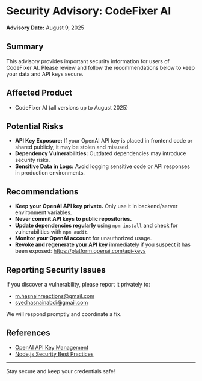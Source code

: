 # Security Advisory: CodeFixer AI

**Advisory Date:** August 9, 2025

## Summary
This advisory provides important security information for users of CodeFixer AI. Please review and follow the recommendations below to keep your data and API keys secure.

## Affected Product
- CodeFixer AI (all versions up to August 2025)

## Potential Risks
- **API Key Exposure:** If your OpenAI API key is placed in frontend code or shared publicly, it may be stolen and misused.
- **Dependency Vulnerabilities:** Outdated dependencies may introduce security risks.
- **Sensitive Data in Logs:** Avoid logging sensitive code or API responses in production environments.

## Recommendations
- **Keep your OpenAI API key private.** Only use it in backend/server environment variables.
- **Never commit API keys to public repositories.**
- **Update dependencies regularly** using `npm install` and check for vulnerabilities with `npm audit`.
- **Monitor your OpenAI account** for unauthorized usage.
- **Revoke and regenerate your API key** immediately if you suspect it has been exposed: https://platform.openai.com/api-keys

## Reporting Security Issues
If you discover a vulnerability, please report it privately to:
- m.hasnainreactions@gmail.com
- syedhasnainabdi@gmail.com

We will respond promptly and coordinate a fix.

## References
- [OpenAI API Key Management](https://platform.openai.com/api-keys)
- [Node.js Security Best Practices](https://nodejs.org/en/security)

---
Stay secure and keep your credentials safe!
